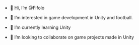 - 👋 Hi, I’m @Fifolo

- 👀 I’m interested in game development in Unity and football.

- 🌱 I’m currently learning Unity

- 💞️ I’m looking to collaborate on game projects made in Unity

<!---
Fifolo/Fifolo is a ✨ special ✨ repository because its `README.md` (this file) appears on your GitHub profile.
You can click the Preview link to take a look at your changes.
--->
